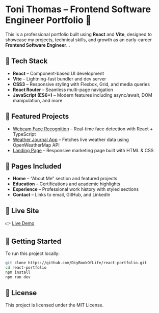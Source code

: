 # Toni Thomas – Frontend Software Engineer Portfolio 🚀

This is a professional portfolio built using **React** and **Vite**, designed to showcase my projects, technical skills, and growth as an early-career **Frontend Software Engineer**.
.

## 🔧 Tech Stack

- **React** – Component-based UI development
- **Vite** – Lightning-fast bundler and dev server
- **CSS3** – Responsive styling with Flexbox, Grid, and media queries
- **React Router** – Seamless multi-page navigation
- **JavaScript (ES6+)** – Modern features including async/await, DOM manipulation, and more

## 🚀 Featured Projects

- [Webcam Face Recognition](https://webcam-face-recognition-wine.vercel.app/) – Real-time face detection with React + TypeScript
- [Weather Journal App](https://diybookoflife.github.io/weather-journal-app/) – Fetches live weather data using OpenWeatherMap API
- [Landing Page](https://diybookoflife.github.io/landing-project/) – Responsive marketing page built with HTML & CSS

## 📸 Pages Included

- **Home** – “About Me” section and featured projects
- **Education** – Certifications and academic highlights
- **Experience** – Professional work history with styled sections
- **Contact** – Links to email, GitHub, and LinkedIn

## 🔗 Live Site

👉 [Live Demo](https://diybookoflife.github.io/react-portfolio/)

## 📂 Getting Started

To run this project locally:

```bash
git clone https://github.com/DiyBookOfLife/react-portfolio.git
cd react-portfolio
npm install
npm run dev
```

## 📜 License

This project is licensed under the MIT License.
